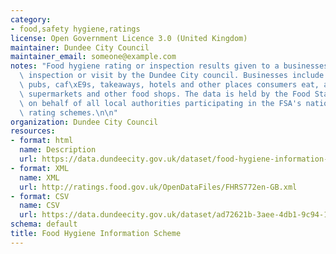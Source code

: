 ```yaml
---
category:
- food,safety hygiene,ratings
license: Open Government Licence 3.0 (United Kingdom)
maintainer: Dundee City Council
maintainer_email: someone@example.com
notes: "Food hygiene rating or inspection results given to a businesses and date of\
  \ inspection or visit by the Dundee City council. Businesses include restaurants,\
  \ pubs, caf\xE9s, takeaways, hotels and other places consumers eat, as well as in\
  \ supermarkets and other food shops. The data is held by the Food Standards Agency\
  \ on behalf of all local authorities participating in the FSA's national food hygiene\
  \ rating schemes.\n\n"
organization: Dundee City Council
resources:
- format: html
  name: Description
  url: https://data.dundeecity.gov.uk/dataset/food-hygiene-information-scheme
- format: XML
  name: XML
  url: http://ratings.food.gov.uk/OpenDataFiles/FHRS772en-GB.xml
- format: CSV
  name: CSV
  url: https://data.dundeecity.gov.uk/dataset/ad72621b-3aee-4db1-9c94-141420379a65/resource/e6e81dec-e5ca-42bf-9f67-f1f71b71a240/download/fhrs.csv
schema: default
title: Food Hygiene Information Scheme
---
```

